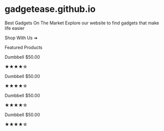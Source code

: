 # gadgetease.github.io

Best Gadgets On The Market
Explore our website to find gadgets that make life easier

Shop With Us ➔




Featured Products

Dumbbell
$50.00

★★★★☆


Dumbbell
$50.00

★★★★☆


Dumbbell
$50.00

★★★★☆


Dumbbell
$50.00

★★★★☆
